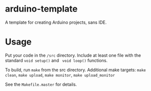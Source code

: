 # arduino-template

A template for creating Arduino projects, sans IDE.

# Usage

Put your code in the ```/src``` directory. Include at least one file with the standard ```void setup()``` and ``` void loop()``` functions.

To build, run ```make``` from the src directory. Additional make targets: ```make clean```, ```make upload```, ```make monitor```, ```make upload_monitor```

See the ```Makefile.master``` for details.
